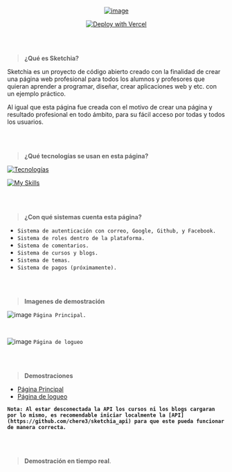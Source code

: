 <div align="center">

[![image](https://i.imgur.com/oRg9XKo.png)](https://sketchia.com.mx)

[![Deploy with Vercel](https://vercel.com/button)](https://vercel.com/new/clone?repository-url=https://https://github.com/Chere3/sketchia_webpage)
</div>


<br><br>

> **¿Qué es Sketchia?**

Sketchia es un proyecto de código abierto creado con la finalidad de crear una página web profesional para todos los alumnos y profesores que quieran aprender a programar, diseñar, crear aplicaciones web y etc. con un ejemplo práctico.

Al igual que esta página fue creada con el motivo de crear una página y resultado profesional en todo ámbito, para su fácil acceso por todas y todos los usuarios.

<br><br>


> **¿Qué tecnologías se usan en esta página?**

[![Tecnologías](https://skillicons.dev/icons?i=aws,cloudflare,react,next,nodejs,firebase,express,vercel)]("/")

[![My Skills](https://skillicons.dev/icons?i=ts,css)](https://skillicons.dev)

<br><br>

> **¿Con qué sistemas cuenta esta página?**

- `Sistema de autenticación con correo, Google, Github, y Facebook.`
- `Sistema de roles dentro de la plataforma.`
- `Sistema de comentarios.`
- `Sistema de cursos y blogs.`
- `Sistema de temas.`
- `Sistema de pagos (próximamente).`

<br><br>

> **Imagenes de demostración**

![image](https://i.imgur.com/YMSm8qC.png)
`Página Principal.`

<br>

![image](https://i.imgur.com/CUWygSB.png)
`Página de logueo`

<br><br>

> **Demostraciones**

- [Página Principal](https://sketchia-webpage.vercel.app/)
- [Página de logueo](https://sketchia-webpage.vercel.app/auth/login)

**`Nota: Al estar desconectada la API los cursos ni los blogs cargaran por lo mismo, es recomendable iniciar localmente la [API](https://github.com/chere3/sketchia_api) para que este pueda funcionar de manera correcta.`**


<br><br>

> **Demostración en tiempo real**.

